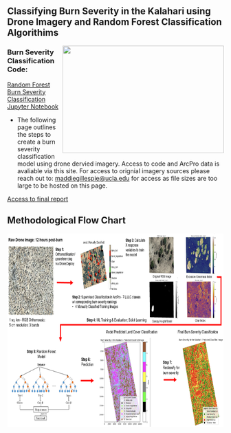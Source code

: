 ## Classifying Burn Severity in the Kalahari using Drone Imagery and Random Forest Classification Algorithims

<img align="right" width="375" height="250" src="/assets/IMG/github1.png">

### Burn Severity Classification Code: 

[Random Forest Burn Severity Classification Jupyter Notebook](https://nbviewer.org/github/maddie684/burn_severity.github.io/blob/main/assets/data/Burn_Severity_Final.ipynb)

* The following page outlines the steps to create a burn severity classification model using drone dervied imagery. Access to code and ArcPro data is avaliable via this site. For access to orignial imagery sources please reach out to: maddiegillespie@ucla.edu for access as file sizes are too large to be hosted on this page.

[Access to final report](./Final%20Report_%20Machine%20Learning%20Project.pdf)

## Methodological Flow Chart
<img align="center" width="1200" height="450" src="/assets/IMG/flowchart_github.png">
